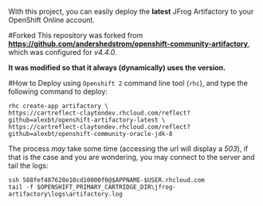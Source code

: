With this project, you can easily deploy the **latest** JFrog Artifactory to your OpenShift Online account.

#Forked
This repository was forked from **https://github.com/andershedstrom/openshift-community-artifactory**, which was configured for *v4.4.0*. 

**It was modified so that it always (dynamically) uses the version.**

#How to Deploy
using `Openshift 2` command line tool (`rhc`), and type the following command to deploy:

    rhc create-app artifactory \
    https://cartreflect-claytondev.rhcloud.com/reflect?github=alexbt/openshift-artifactory-latest \
    https://cartreflect-claytondev.rhcloud.com/reflect?github=alexbt/openshift-community-oracle-jdk-8
    
The process *may* take some time (accessing the url will display a *503*), if that is the case and you are wondering, you may connect to the server and tail 
the logs:

    ssh 588fef487628e10cd10000f0@$APPNAME-$USER.rhcloud.com
    tail -f $OPENSHIFT_PRIMARY_CARTRIDGE_DIR\jfrog-artifactory\logs\artifactory.log
